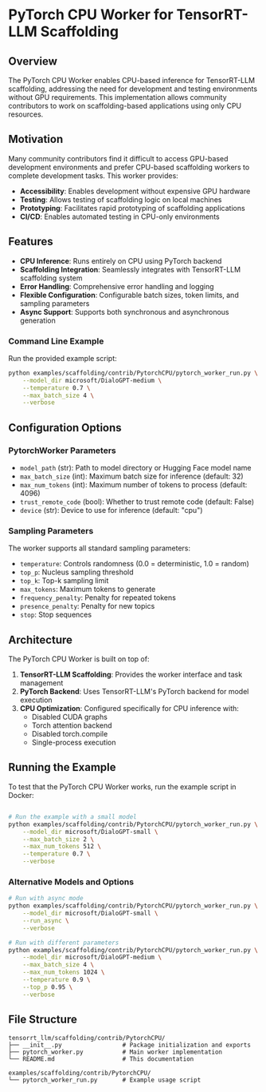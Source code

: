 # PyTorch CPU Worker for TensorRT-LLM Scaffolding

## Overview

The PyTorch CPU Worker enables CPU-based inference for TensorRT-LLM scaffolding, addressing the need for development and testing environments without GPU requirements. This implementation allows community contributors to work on scaffolding-based applications using only CPU resources.

## Motivation

Many community contributors find it difficult to access GPU-based development environments and prefer CPU-based scaffolding workers to complete development tasks. This worker provides:

- **Accessibility**: Enables development without expensive GPU hardware
- **Testing**: Allows testing of scaffolding logic on local machines
- **Prototyping**: Facilitates rapid prototyping of scaffolding applications
- **CI/CD**: Enables automated testing in CPU-only environments

## Features

- **CPU Inference**: Runs entirely on CPU using PyTorch backend
- **Scaffolding Integration**: Seamlessly integrates with TensorRT-LLM scaffolding system
- **Error Handling**: Comprehensive error handling and logging
- **Flexible Configuration**: Configurable batch sizes, token limits, and sampling parameters
- **Async Support**: Supports both synchronous and asynchronous generation


### Command Line Example

Run the provided example script:

```bash
python examples/scaffolding/contrib/PytorchCPU/pytorch_worker_run.py \
    --model_dir microsoft/DialoGPT-medium \
    --temperature 0.7 \
    --max_batch_size 4 \
    --verbose
```

## Configuration Options

### PytorchWorker Parameters

- `model_path` (str): Path to model directory or Hugging Face model name
- `max_batch_size` (int): Maximum batch size for inference (default: 32)
- `max_num_tokens` (int): Maximum number of tokens to process (default: 4096)
- `trust_remote_code` (bool): Whether to trust remote code (default: False)
- `device` (str): Device to use for inference (default: "cpu")

### Sampling Parameters

The worker supports all standard sampling parameters:

- `temperature`: Controls randomness (0.0 = deterministic, 1.0 = random)
- `top_p`: Nucleus sampling threshold
- `top_k`: Top-k sampling limit
- `max_tokens`: Maximum tokens to generate
- `frequency_penalty`: Penalty for repeated tokens
- `presence_penalty`: Penalty for new topics
- `stop`: Stop sequences

## Architecture

The PyTorch CPU Worker is built on top of:

1. **TensorRT-LLM Scaffolding**: Provides the worker interface and task management
2. **PyTorch Backend**: Uses TensorRT-LLM's PyTorch backend for model execution
3. **CPU Optimization**: Configured specifically for CPU inference with:
   - Disabled CUDA graphs
   - Torch attention backend
   - Disabled torch.compile
   - Single-process execution

## Running the Example

To test that the PyTorch CPU Worker works, run the example script in Docker:

```bash

# Run the example with a small model
python examples/scaffolding/contrib/PytorchCPU/pytorch_worker_run.py \
    --model_dir microsoft/DialoGPT-small \
    --max_batch_size 2 \
    --max_num_tokens 512 \
    --temperature 0.7 \
    --verbose
```

### Alternative Models and Options

```bash
# Run with async mode
python examples/scaffolding/contrib/PytorchCPU/pytorch_worker_run.py \
    --model_dir microsoft/DialoGPT-small \
    --run_async \
    --verbose

# Run with different parameters
python examples/scaffolding/contrib/PytorchCPU/pytorch_worker_run.py \
    --model_dir microsoft/DialoGPT-medium \
    --max_batch_size 4 \
    --max_num_tokens 1024 \
    --temperature 0.9 \
    --top_p 0.95 \
    --verbose
```

## File Structure

```
tensorrt_llm/scaffolding/contrib/PytorchCPU/
├── __init__.py                 # Package initialization and exports
├── pytorch_worker.py           # Main worker implementation
└── README.md                   # This documentation

examples/scaffolding/contrib/PytorchCPU/
└── pytorch_worker_run.py       # Example usage script
```
